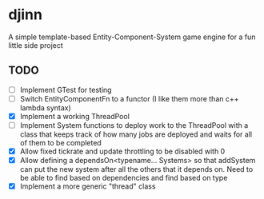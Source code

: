 # djinn
A simple template-based Entity-Component-System game engine for a fun little side project

## TODO
- [ ] Implement GTest for testing
- [ ] Switch EntityComponentFn to a functor (I like them more than c++ lambda syntax)
- [x] Implement a working ThreadPool
- [ ] Implement System functions to deploy work to the ThreadPool with a class that keeps track of how many jobs are deployed and waits for all of them to be completed
- [x] Allow fixed tickrate and update throttling to be disabled with 0
- [x] Allow defining a dependsOn<typename... Systems> so that addSystem can put the new system after all the others that it depends on. Need to be able to find based on dependencies and find based on type
- [x] Implement a more generic "thread" class
